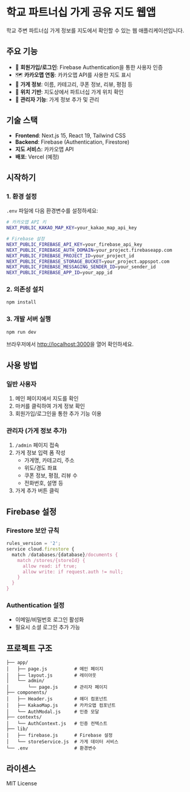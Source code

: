 # 학교 파트너십 가게 공유 지도 웹앱

학교 주변 파트너십 가게 정보를 지도에서 확인할 수 있는 웹 애플리케이션입니다.

## 주요 기능

- 🔐 **회원가입/로그인**: Firebase Authentication을 통한 사용자 인증
- 🗺️ **카카오맵 연동**: 카카오맵 API를 사용한 지도 표시
- 🏪 **가게 정보**: 이름, 카테고리, 쿠폰 정보, 리뷰, 평점 등
- 📍 **위치 기반**: 지도상에서 파트너십 가게 위치 확인
- 👑 **관리자 기능**: 가게 정보 추가 및 관리

## 기술 스택

- **Frontend**: Next.js 15, React 19, Tailwind CSS
- **Backend**: Firebase (Authentication, Firestore)
- **지도 서비스**: 카카오맵 API
- **배포**: Vercel (예정)

## 시작하기

### 1. 환경 설정

`.env` 파일에 다음 환경변수를 설정하세요:

```bash
# 카카오맵 API 키
NEXT_PUBLIC_KAKAO_MAP_KEY=your_kakao_map_api_key

# Firebase 설정
NEXT_PUBLIC_FIREBASE_API_KEY=your_firebase_api_key
NEXT_PUBLIC_FIREBASE_AUTH_DOMAIN=your_project.firebaseapp.com
NEXT_PUBLIC_FIREBASE_PROJECT_ID=your_project_id
NEXT_PUBLIC_FIREBASE_STORAGE_BUCKET=your_project.appspot.com
NEXT_PUBLIC_FIREBASE_MESSAGING_SENDER_ID=your_sender_id
NEXT_PUBLIC_FIREBASE_APP_ID=your_app_id
```

### 2. 의존성 설치

```bash
npm install
```

### 3. 개발 서버 실행

```bash
npm run dev
```

브라우저에서 [http://localhost:3000](http://localhost:3000)을 열어 확인하세요.

## 사용 방법

### 일반 사용자
1. 메인 페이지에서 지도를 확인
2. 마커를 클릭하여 가게 정보 확인
3. 회원가입/로그인을 통한 추가 기능 이용

### 관리자 (가게 정보 추가)
1. `/admin` 페이지 접속
2. 가게 정보 입력 폼 작성
   - 가게명, 카테고리, 주소
   - 위도/경도 좌표
   - 쿠폰 정보, 평점, 리뷰 수
   - 전화번호, 설명 등
3. 가게 추가 버튼 클릭

## Firebase 설정

### Firestore 보안 규칙
```javascript
rules_version = '2';
service cloud.firestore {
  match /databases/{database}/documents {
    match /stores/{storeId} {
      allow read: if true;
      allow write: if request.auth != null;
    }
  }
}
```

### Authentication 설정
- 이메일/비밀번호 로그인 활성화
- 필요시 소셜 로그인 추가 가능

## 프로젝트 구조

```
├── app/
│   ├── page.js          # 메인 페이지
│   ├── layout.js        # 레이아웃
│   └── admin/
│       └── page.js      # 관리자 페이지
├── components/
│   ├── Header.js        # 헤더 컴포넌트
│   ├── KakaoMap.js      # 카카오맵 컴포넌트
│   └── AuthModal.js     # 인증 모달
├── contexts/
│   └── AuthContext.js   # 인증 컨텍스트
├── lib/
│   ├── firebase.js      # Firebase 설정
│   └── storeService.js  # 가게 데이터 서비스
└── .env                 # 환경변수
```

## 라이센스

MIT License
